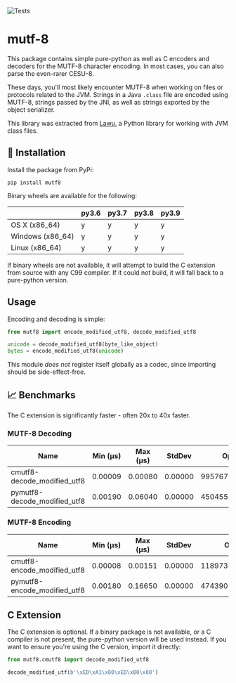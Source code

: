 ![Tests](https://github.com/TkTech/mutf8/workflows/Tests/badge.svg?branch=master)

# mutf-8

This package contains simple pure-python as well as C encoders and decoders for
the MUTF-8 character encoding. In most cases, you can also parse the even-rarer
CESU-8.

These days, you'll most likely encounter MUTF-8 when working on files or
protocols related to the JVM. Strings in a Java `.class` file are encoded using
MUTF-8, strings passed by the JNI, as well as strings exported by the object
serializer.

This library was extracted from [Lawu][], a Python library for working with JVM
class files.

## 🎉 Installation

Install the package from PyPi:

```
pip install mutf8
```

Binary wheels are available for the following:

|                  | py3.6 | py3.7 | py3.8 | py3.9 |
| ---------------- | ----- | ----- | ----- | ----- |
| OS X (x86_64)    | y     | y     | y     | y     |
| Windows (x86_64) | y     | y     | y     | y     |
| Linux (x86_64)   | y     | y     | y     | y     |

If binary wheels are not available, it will attempt to build the C extension
from source with any C99 compiler. If it could not build, it will fall back
to a pure-python version.

## Usage

Encoding and decoding is simple:

```python
from mutf8 import encode_modified_utf8, decode_modified_utf8

unicode = decode_modified_utf8(byte_like_object)
bytes = encode_modified_utf8(unicode)
```

This module *does not* register itself globally as a codec, since importing
should be side-effect-free.

## 📈 Benchmarks

The C extension is significantly faster - often 20x to 40x faster.

<!-- BENCHMARK START -->

### MUTF-8 Decoding
| Name                         |   Min (μs) |   Max (μs) |   StdDev |           Ops |
|------------------------------|------------|------------|----------|---------------|
| cmutf8-decode_modified_utf8  |    0.00009 |    0.00080 |  0.00000 | 9957678.56358 |
| pymutf8-decode_modified_utf8 |    0.00190 |    0.06040 |  0.00000 |  450455.96019 |

### MUTF-8 Encoding
| Name                         |   Min (μs) |   Max (μs) |   StdDev |            Ops |
|------------------------------|------------|------------|----------|----------------|
| cmutf8-encode_modified_utf8  |    0.00008 |    0.00151 |  0.00000 | 11897361.05101 |
| pymutf8-encode_modified_utf8 |    0.00180 |    0.16650 |  0.00000 |   474390.98091 |
<!-- BENCHMARK END -->

## C Extension

The C extension is optional. If a binary package is not available, or a C
compiler is not present, the pure-python version will be used instead. If you
want to ensure you're using the C version, import it directly:

```python
from mutf8.cmutf8 import decode_modified_utf8

decode_modified_utf(b'\xED\xA1\x80\xED\xB0\x80')
```

[Lawu]: https://github.com/tktech/lawu
